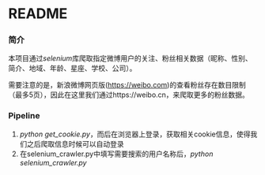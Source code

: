 # README

### 简介

  本项目通过*selenium*库爬取指定微博用户的关注、粉丝相关数据（昵称、性别、简介、地域、年龄、星座、学校、公司）。

  需要注意的是，新浪微博网页版(https://weibo.com)的查看粉丝存在数目限制（最多5页），因此在这里我们通过https://weibo.cn，来爬取更多的粉丝数据。



### Pipeline

1. *python get_cookie.py*，而后在浏览器上登录，获取相关cookie信息，使得我们之后爬取信息时候可以自动登录
2. 在selenium_crawler.py中填写需要搜索的用户名称后，*python selenium_crawler.py*

